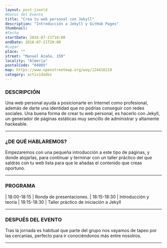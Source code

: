 ```yaml
---
layout: post-jsonld
#Datos del Evento
title: "Crea tu web personal con Jekyll"
description: "Introducción a Jekyll y GitHub Pages"
thumbnail:
#Fecha
startDate: 2016-07-21T18:00
endDate: 2016-07-21T20:00
#Lugar
place: ""
street: "Manuel Azaña, 159"
locality: "Almería"
postalCode: "04005"
map: https://www.openstreetmap.org/way/124416219
category: actividades
---
```


### DESCRIPCIÓN

Una web personal ayuda a posicionarte en Internet como profesional, además de darte una identidad que no podrías conseguir con redes sociales. Una buena forma de crear tu web personal, es hacerlo con Jekyll, un generador de
páginas estáticas muy sencillo de administrar y altamente hackeable.

---

### ¿DE QUÉ HABLAREMOS?

Empezaremos con una pequeña introducción a este tipo de páginas, y donde alojarlas, para continuar y terminar con un taller práctico del que saldrás con tu web lista para que le añadas el contenido que creas oportuno.

---

### PROGRAMA

| 18:00-18:15 | Ronda de presentaciones.
| 18:15-18:30 | Introducción y teoría
| 18:15-18:30 | Taller práctico de iniciación a Jekyll

---

### DESPUÉS DEL EVENTO

Tras la jornada es habitual que parte del grupo nos vayamos de tapeo por las cercanías, perfecto para ir conociéndonos más entre nosotros.

---


